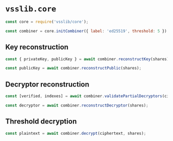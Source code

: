 # `vsslib.core`

```js
const core = require('vsslib/core');

const combiner = core.initCombiner({ label: 'ed25519', threshold: 5 })
```

## Key reconstruction

```js
const { privateKey, publicKey } = await combiner.reconstructKey(shares);
```

```js
const publicKey = await combiner.reconstructPublic(shares);
```

## Decryptor reconstruction

```js
const [verified, indexes] = await combiner.validatePartialDecryptors(ciphertext, publicShares, shares);
```

```js
const decryptor = await combiner.reconstructDecryptor(shares);
```

## Threshold decryption

```js
const plaintext = await combiner.decrypt(ciphertext, shares);
```
